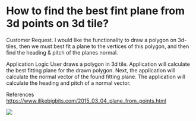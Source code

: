 # How to find the best fint plane from 3d points on 3d tile?

Customer Request.
I would like the functionality to draw a polygon on 3d-tiles, then we must best fit a plane to the vertices of this polygon, and then find the heading & pitch of the planes normal.

Application Logic
User draws a polygon in 3d tile.
Application will calculate the best fitting plane for the drawn polygon.
Next, the application will calculate the normal vector of the found fitting plane.
The application will calculate the heading and pitch of a normal vector.

References
https://www.ilikebigbits.com/2015_03_04_plane_from_points.html

[![](http://img.youtube.com/vi/7qYl2v4-jko/0.jpg)](http://www.youtube.com/watch?v=7qYl2v4-jko)
